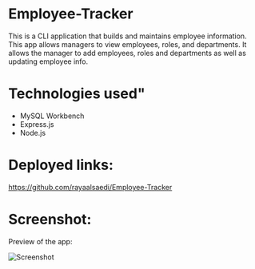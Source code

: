 # Employee-Tracker
This is a CLI application that builds and maintains employee information. This app allows managers to view employees, roles, and departments. It allows the manager to add employees, roles and departments as well as updating employee info. 

# Technologies used"
- MySQL Workbench
- Express.js
- Node.js

# Deployed links:

https://github.com/rayaalsaedi/Employee-Tracker

# Screenshot:
Preview of the app:

![Screenshot](assets/demo.gif)